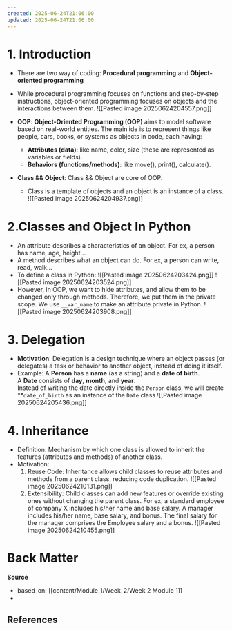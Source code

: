 ```yaml
---
created: 2025-06-24T21:06:00
updated: 2025-06-24T21:06:00
---
```

# 1. Introduction
- There are two way of coding: **Procedural programming** and **Object-oriented programming**
- While procedural programming focuses on functions and step-by-step instructions, object-oriented programming focuses on objects and the interactions between them.
![[Pasted image 20250624204557.png]]

- **OOP**: **Object-Oriented Programming (OOP)** aims to model software based on real-world entities. The main ide is to represent things like people, cars, books, or systems as objects in code, each having:
	- **Attributes (data)**: like name, color, size (these are represented as variables or fields).
	- **Behaviors (functions/methods)**: like move(), print(), calculate().
- **Class && Object**: Class && Object are core of OOP.
	- Class is a template of objects and an object is an instance of a class.
	![[Pasted image 20250624204937.png]]
	
# 2.Classes and Object In Python
- An attribute describes a characteristics of an object. For ex, a person has name, age, height...
- A method describes what an object can do. For ex, a person can write, read, walk...
- To define a class in Python:
![[Pasted image 20250624203424.png]]
![[Pasted image 20250624203524.png]]
- However, in OOP, we want to hide attributes, and allow them to be changed only through methods. Therefore, we put them in the private scope. We use `__var_name` to make an attribute private in Python.
![[Pasted image 20250624203908.png]]





# 3. Delegation
- **Motivation**: Delegation is a design technique where an object passes (or delegates) a task or behavior to another object, instead of doing it itself.
- Example:
A **Person** has a **name** (as a string) and a **date of birth**.  
A **Date** consists of **day**, **month**, and **year**.  
Instead of writing the date directly inside the `Person` class, we will create **`date_of_birth` as an instance of the `Date` class
![[Pasted image 20250624205436.png]]


# 4. Inheritance
- Definition: Mechanism by which one class is allowed to inherit the features (attributes and methods) of another class.
- Motivation: 
	1. Reuse Code: Inheritance allows child classes to reuse attributes and methods from a parent class, reducing code duplication.
	![[Pasted image 20250624210131.png]]
	2. Extensibility: Child classes can add new features or override existing ones without changing the parent class.
	For ex, a standard employee of company X includes his/her name and base salary. A manager includes his/her name, base salary, and bonus. The final salary for the manager comprises the Employee salary and a bonus.
	 ![[Pasted image 20250624210455.png]]
	 
	
	
	

# Back Matter

**Source**
- based_on: [[content/Module_1/Week_2/Week 2 Module 1]]
- 
**References**
- 